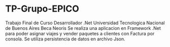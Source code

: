 # TP-Grupo-EPICO
Trabajo Final de Curso Desarrollador .Net
Universidad Tecnologica Nacional de Buenos Aires
Beca Neoris
Se realiza una aplicacion en Framework .Net para poder asignar viajes y vender paquetes a clientes con Factura por consola.
Se utiliza persistencia de datos en archivo Json.
